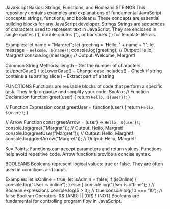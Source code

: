 JavaScript Basics: Strings, Functions, and Booleans
STRINGS
This repository contains examples and explanations of fundamental JavaScript concepts: strings, functions, and booleans. These concepts are essential building blocks for any JavaScript developer.
Strings
Strings are sequences of characters used to represent text in JavaScript. They are enclosed in single quotes ('), double quotes ("), or backticks (`) for template literals.

Examples:
let name = "Margret";
let greeting = 'Hello, ' + name + '!';
let message = `Welcome, ${name}!`;
console.log(greeting); // Output: Hello, Margret!
console.log(message);  // Output: Welcome, Margret!

Common String Methods:
length – Get the number of characters
toUpperCase() / toLowerCase() – Change case
includes() – Check if string contains a substring
slice() – Extract part of a string

FUNCTIONS
Functions are reusable blocks of code that perform a specific task. They help organize and simplify your code.
Syntax:
// Function Declaration
function greet(user) {
  return `Hello, ${user}!`;
}

// Function Expression
const greetUser = function(user) {
  return `Hello, ${user}!`;
}

// Arrow Function
const greetArrow = (user) => `Hello, ${user}!`;
console.log(greet("Margret"));       // Output: Hello, Margret!
console.log(greetUser("Margret"));   // Output: Hello, Margret!
console.log(greetArrow("Margret"));  // Output: Hello, Margret!

Key Points:
Functions can accept parameters and return values.
Functions help avoid repetitive code.
Arrow functions provide a concise syntax.


BOOLEANS
Booleans represent logical values: true or false. They are often used in conditions and loops.

Examples:
let isOnline = true;
let isAdmin = false;
if (isOnline) {
  console.log("User is online");
} else {
  console.log("User is offline");
}
// Boolean expressions
console.log(5 > 3); // true
console.log(10 === '10'); // false
Boolean Operators:
&& (AND)
|| (OR)
! (NOT)
Booleans are fundamental for controlling program flow in JavaScript.
